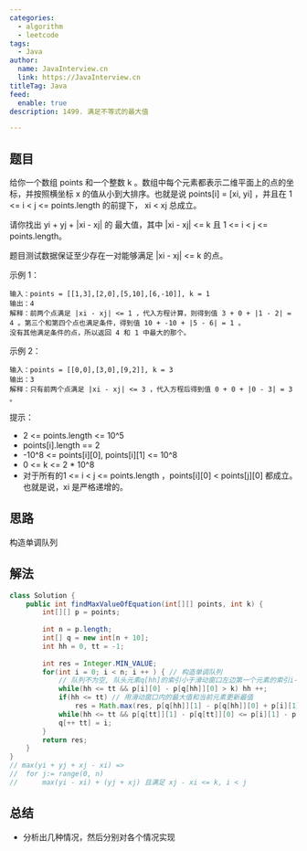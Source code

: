 ```yaml
---
categories:
  - algorithm
  - leetcode
tags:
  - Java
author: 
  name: JavaInterview.cn
  link: https://JavaInterview.cn
titleTag: Java
feed:
  enable: true
description: 1499. 满足不等式的最大值

---
```


## 题目

给你一个数组 points 和一个整数 k 。数组中每个元素都表示二维平面上的点的坐标，并按照横坐标 x 的值从小到大排序。也就是说 points[i] = [xi, yi] ，并且在 1 <= i < j <= points.length 的前提下， xi < xj 总成立。

请你找出 yi + yj + |xi - xj| 的 最大值，其中 |xi - xj| <= k 且 1 <= i < j <= points.length。

题目测试数据保证至少存在一对能够满足 |xi - xj| <= k 的点。



示例 1：

    输入：points = [[1,3],[2,0],[5,10],[6,-10]], k = 1
    输出：4
    解释：前两个点满足 |xi - xj| <= 1 ，代入方程计算，则得到值 3 + 0 + |1 - 2| = 4 。第三个和第四个点也满足条件，得到值 10 + -10 + |5 - 6| = 1 。
    没有其他满足条件的点，所以返回 4 和 1 中最大的那个。
示例 2：

    输入：points = [[0,0],[3,0],[9,2]], k = 3
    输出：3
    解释：只有前两个点满足 |xi - xj| <= 3 ，代入方程后得到值 0 + 0 + |0 - 3| = 3 。


提示：

* 2 <= points.length <= 10^5
* points[i].length == 2
* -10^8 <= points[i][0], points[i][1] <= 10^8
* 0 <= k <= 2 * 10^8
* 对于所有的1 <= i < j <= points.length ，points[i][0] < points[j][0] 都成立。也就是说，xi 是严格递增的。

## 思路

构造单调队列

## 解法
```java
class Solution {
    public int findMaxValueOfEquation(int[][] points, int k) {
        int[][] p = points;
        
        int n = p.length;
        int[] q = new int[n + 10];
        int hh = 0, tt = -1;
        
        int res = Integer.MIN_VALUE;
        for(int i = 0; i < n; i ++ ) { // 构造单调队列
            // 队列不为空, 队头元素q[hh]的索引小于滑动窗口左边第一个元素的索引i-(k-1), 则队头元素滑出窗口
            while(hh <= tt && p[i][0] - p[q[hh]][0] > k) hh ++;
            if(hh <= tt) // 用滑动窗口内的最大值和当前元素更新最值
                res = Math.max(res, p[q[hh]][1] - p[q[hh]][0] + p[i][1] + p[i][0]);
            while(hh <= tt && p[q[tt]][1] - p[q[tt]][0] <= p[i][1] - p[i][0]) tt --; // 将i加入滑动窗口
            q[++ tt] = i;
        }
        return res;
    }
}
// max(yi + yj + xj - xi) =>
//  for j:= range(0, n)
//      max(yi - xi) + (yj + xj) 且满足 xj - xi <= k, i < j

```

## 总结

- 分析出几种情况，然后分别对各个情况实现 
